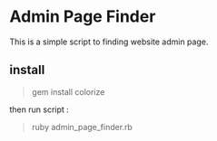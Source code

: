 # Admin Page Finder

This is a simple script to finding website admin page.

## install

> gem install colorize

then run script :

> ruby admin_page_finder.rb

